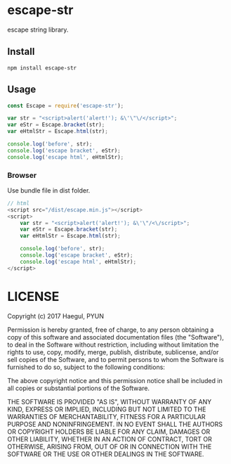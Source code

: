 # escape-str
escape string library.

## Install
```
npm install escape-str
```

## Usage
```javascript
const Escape = require('escape-str');

var str = "<script>alert('alert!'); &\'\"\/</script>";
var eStr = Escape.bracket(str);
var eHtmlStr = Escape.html(str);

console.log('before', str);
console.log('escape bracket', eStr);
console.log('escape html', eHtmlStr);
```

### Browser
Use bundle file in dist folder.
```javascript
// html
<script src="/dist/escape.min.js"></script>
<script>
    var str = "<script>alert('alert!'); &\'\"/<\/script>";
    var eStr = Escape.bracket(str);
    var eHtmlStr = Escape.html(str);

    console.log('before', str);
    console.log('escape bracket', eStr);
    console.log('escape html', eHtmlStr);
</script>
```

# LICENSE

Copyright (c) 2017 Haegul, PYUN

Permission is hereby granted, free of charge, to any person
obtaining a copy of this software and associated documentation
files (the "Software"), to deal in the Software without
restriction, including without limitation the rights to use,
copy, modify, merge, publish, distribute, sublicense, and/or sell
copies of the Software, and to permit persons to whom the
Software is furnished to do so, subject to the following
conditions:

The above copyright notice and this permission notice shall be
included in all copies or substantial portions of the Software.

THE SOFTWARE IS PROVIDED "AS IS", WITHOUT WARRANTY OF ANY KIND,
EXPRESS OR IMPLIED, INCLUDING BUT NOT LIMITED TO THE WARRANTIES
OF MERCHANTABILITY, FITNESS FOR A PARTICULAR PURPOSE AND
NONINFRINGEMENT. IN NO EVENT SHALL THE AUTHORS OR COPYRIGHT
HOLDERS BE LIABLE FOR ANY CLAIM, DAMAGES OR OTHER LIABILITY,
WHETHER IN AN ACTION OF CONTRACT, TORT OR OTHERWISE, ARISING
FROM, OUT OF OR IN CONNECTION WITH THE SOFTWARE OR THE USE OR
OTHER DEALINGS IN THE SOFTWARE.